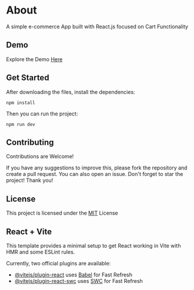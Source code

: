 # About
A simple e-commerce App built with React.js focused on Cart Functionality

## Demo
Explore the Demo [Here](https://www.google.com)

## Get Started
After downloading the files, install the dependencies:
```ssh
npm install
```
Then you can run the project:
```ssh
npm run dev
```
## Contributing
Contributions are Welcome!  

If you have any suggestions to improve this, please fork the repository and create a pull request. You can also open an issue. Don't forget to star the project! Thank you!

## License
This project is licensed under the [MIT](https://choosealicense.com/licenses/mit/) License

## React + Vite

This template provides a minimal setup to get React working in Vite with HMR and some ESLint rules.

Currently, two official plugins are available:

- [@vitejs/plugin-react](https://github.com/vitejs/vite-plugin-react/blob/main/packages/plugin-react/README.md) uses [Babel](https://babeljs.io/) for Fast Refresh
- [@vitejs/plugin-react-swc](https://github.com/vitejs/vite-plugin-react-swc) uses [SWC](https://swc.rs/) for Fast Refresh

